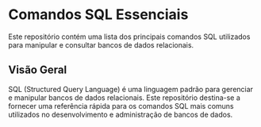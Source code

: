 # Comandos SQL Essenciais

Este repositório contém uma lista dos principais comandos SQL utilizados para manipular e consultar bancos de dados relacionais.

## Visão Geral

SQL (Structured Query Language) é uma linguagem padrão para gerenciar e manipular bancos de dados relacionais. Este repositório destina-se a fornecer uma referência rápida para os comandos SQL mais comuns utilizados no desenvolvimento e administração de bancos de dados.
